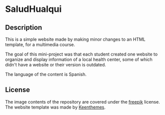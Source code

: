 # SaludHualqui

## Description
This is a simple website made by making minor changes to an HTML template, for a multimedia course.

The goal of this mini-project was that each student created one website to organize and display information of a local health center, some of which didn't have a website or their version is outdated.

The language of the content is Spanish.

## License
The image contents of the repository are covered under the [freepik](https://profile.freepik.com/license/free) license.
The website template was made by [Keenthemes](https://keenthemes.com/).
